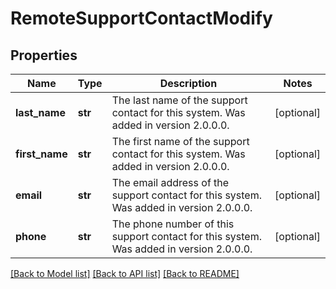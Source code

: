 # RemoteSupportContactModify

## Properties
Name | Type | Description | Notes
------------ | ------------- | ------------- | -------------
**last_name** | **str** | The last name of the support contact for this system. Was added in version 2.0.0.0. | [optional] 
**first_name** | **str** | The first name of the support contact for this system. Was added in version 2.0.0.0. | [optional] 
**email** | **str** | The email address of the support contact for this system. Was added in version 2.0.0.0. | [optional] 
**phone** | **str** | The phone number of this support contact for this system. Was added in version 2.0.0.0. | [optional] 

[[Back to Model list]](../README.md#documentation-for-models) [[Back to API list]](../README.md#documentation-for-api-endpoints) [[Back to README]](../README.md)


